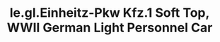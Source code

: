 ---
layout: product
title: "le.gl.Einheitz-Pkw Kfz.1 Soft Top, WWII German Light Personnel Car "
price: "TBA" 
desc: "N/A"
img_path: "/assets/img/ICM 35582.webp"
brand: "N/A"
available: false
special_offer: false
new: false
soon: false
cat: "010000"
subcat: "013600"
subsubcat: "0N/A"
sifra: "ICM 35582"
popular: false
---